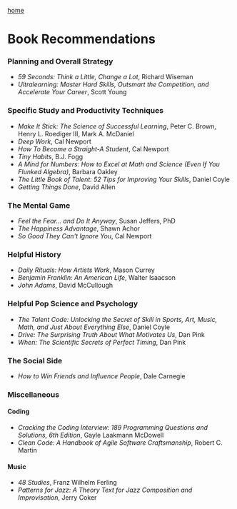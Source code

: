 <a href="https://drews.tips">home</a>
# Book Recommendations

### Planning and Overall Strategy
- _59 Seconds: Think a Little, Change a Lot_, Richard Wiseman
- _Ultralearning: Master Hard Skills, Outsmart the Competition, and Accelerate Your Career_, Scott Young

### Specific Study and Productivity Techniques
- _Make It Stick: The Science of Successful Learning_, Peter C. Brown, Henry L. Roediger III, Mark A. McDaniel
- _Deep Work_, Cal Newport
- _How To Become a Straight-A Student_, Cal Newport
- _Tiny Habits_, B.J. Fogg
- _A Mind for Numbers: How to Excel at Math and Science (Even If You Flunked Algebra)_, Barbara Oakley
- _The Little Book of Talent: 52 Tips for Improving Your Skills_, Daniel Coyle
- _Getting Things Done_, David Allen

### The Mental Game
- _Feel the Fear... and Do It Anyway_, Susan Jeffers, PhD
- _The Happiness Advantage_, Shawn Achor
- _So Good They Can't Ignore You_, Cal Newport

### Helpful History
- _Daily Rituals: How Artists Work_, Mason Currey
- _Benjamin Franklin: An American Life_, Walter Isaacson
- _John Adams_, David McCullough

### Helpful Pop Science and Psychology
- _The Talent Code: Unlocking the Secret of Skill in Sports, Art, Music, Math, and Just About Everything Else_, Daniel Coyle
- _Drive: The Surprising Truth About What Motivates Us_, Dan Pink
- _When: The Scientific Secrets of Perfect Timing_, Dan Pink

### The Social Side
- _How to Win Friends and Influence People_, Dale Carnegie

### Miscellaneous
#### Coding
- _Cracking the Coding Interview: 189 Programming Questions and Solutions, 6th Edition_, Gayle Laakmann McDowell
- _Clean Code: A Handbook of Agile Software Craftsmanship_, Robert C. Martin  

#### Music
- _48 Studies_, Franz Wilhelm Ferling
- _Patterns for Jazz: A Theory Text for Jazz Composition and Improvisation_, Jerry Coker
